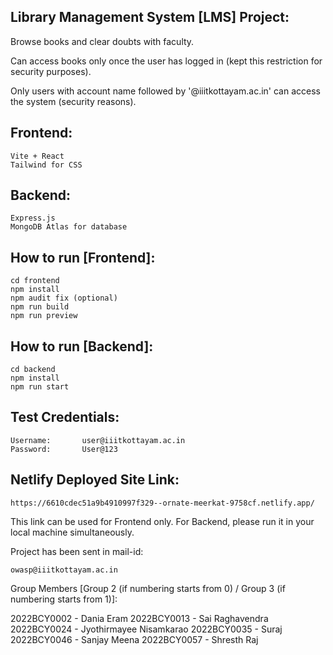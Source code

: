 ## Library Management System [LMS] Project:
Browse books and clear doubts with faculty.

Can access books only once the user has logged in (kept this restriction for security purposes).

Only users with account name followed by '@iiitkottayam.ac.in' can access the system (security reasons).


## Frontend:
```
Vite + React
Tailwind for CSS
```
## Backend:
```
Express.js
MongoDB Atlas for database
```

## How to run [Frontend]:
```
cd frontend
npm install
npm audit fix (optional)
npm run build
npm run preview
```

## How to run [Backend]:
```
cd backend
npm install
npm run start
```

## Test Credentials:
```
Username:       user@iiitkottayam.ac.in
Password:       User@123
```

## Netlify Deployed Site Link:
```
https://6610cdec51a9b4910997f329--ornate-meerkat-9758cf.netlify.app/
```

This link can be used for Frontend only.
For Backend, please run it in your local machine simultaneously.

Project has been sent in mail-id:
```
owasp@iiitkottayam.ac.in
```

Group Members [Group 2 (if numbering starts from 0) / Group 3 (if numbering starts from 1)]:

2022BCY0002 - Dania Eram
2022BCY0013 - Sai Raghavendra
2022BCY0024 - Jyothirmayee Nisamkarao
2022BCY0035 - Suraj
2022BCY0046 - Sanjay Meena
2022BCY0057 - Shresth Raj
